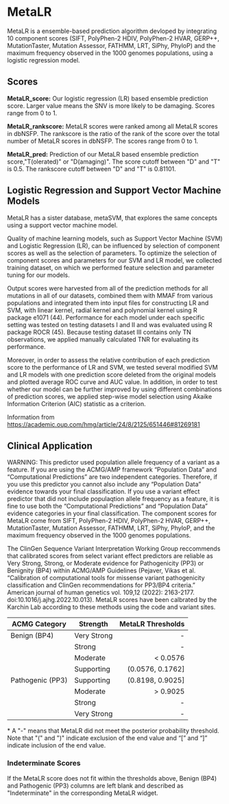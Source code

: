 # MetaLR

MetaLR is a ensemble-based prediction algorithm devloped by integrating 10 component scores (SIFT, PolyPhen-2 HDIV, PolyPhen-2 HVAR, GERP++, MutationTaster, Mutation Assessor, FATHMM, LRT, SiPhy, PhyloP) and the maximum frequency observed in the 1000 genomes populations, using a logistic regression model.

## Scores

**MetaLR_score:** Our logistic regression (LR) based ensemble prediction score. Larger value means the SNV is more likely to be damaging. 
		Scores range from 0 to 1.

**MetaLR_rankscore:** MetaLR scores were ranked among all MetaLR scores in dbNSFP. The rankscore
		is the ratio of the rank of the score over the total number of MetaLR scores in dbNSFP. 
		The scores range from 0 to 1.

**MetaLR_pred:** Prediction of our MetaLR based ensemble prediction score,"T(olerated)" or
		"D(amaging)". The score cutoff between "D" and "T" is 0.5. The rankscore cutoff between 
		"D" and "T" is 0.81101.

## Logistic Regression and Support Vector Machine Models

MetaLR has a sister database, metaSVM, that explores the same concepts using a support vector machine model.

Quality of machine learning models, such as Support Vector Machine (SVM) and Logistic Regression (LR), can be influenced by selection of component scores as well as the selection of parameters. To optimize the selection of component scores and parameters for our SVM and LR model, we collected training dataset, on which we performed feature selection and parameter tuning for our models. 

Output scores were harvested from all of the prediction methods for all mutations in all of our datasets, combined them with MMAF from various populations and integrated them into input files for constructing LR and SVM, with linear kernel, radial kernel and polynomial kernel using R package e1071 (44). Performance for each model under each specific setting was tested on testing datasets I and II and was evaluated using R package ROCR (45). Because testing dataset III contains only TN observations, we applied manually calculated TNR for evaluating its performance.

Moreover, in order to assess the relative contribution of each prediction score to the performance of LR and SVM, we tested several modified SVM and LR models with one prediction score deleted from the original models and plotted average ROC curve and AUC value. In addition, in order to test whether our model can be further improved by using different combinations of prediction scores, we applied step-wise model selection using Akaike Information Criterion (AIC) statistic as a criterion. 

Information from https://academic.oup.com/hmg/article/24/8/2125/651446#81269181

## Clinical Application

WARNING: This predictor used population allele frequency of a variant as a feature. If you are using the ACMG/AMP framework “Population Data” and “Computational Predictions” are two independent categories. Therefore, if you use this predictor you cannot also include any “Population Data” evidence towards your final classification. If you use a variant effect predictor that did not include populaqtion allele frequency as a feature, it is fine to use both the “Computational Predictions” and “Population Data” evidence categories in your final classification. The component scores for MetaLR come from SIFT, PolyPhen-2 HDIV, PolyPhen-2 HVAR, GERP++, MutationTaster, Mutation Assessor, FATHMM, LRT, SiPhy, PhyloP, and the  maximum frequency observed in the 1000 genomes populations.

 The ClinGen Sequence Variant Interpretation Working Group reccommends that calibrated scores from select variant effect predictors are reliable as Very Strong, Strong, or Moderate evidence for Pathogenicity (PP3) or Benignity (BP4) within ACMG/AMP Guidelines (Pejaver, Vikas et al. “Calibration of computational tools for missense variant pathogenicity classification and ClinGen recommendations for PP3/BP4 criteria.” American journal of human genetics vol. 109,12 (2022): 2163-2177. doi:10.1016/j.ajhg.2022.10.013). MetaLR scores have been calbrated by the Karchin Lab according to these methods using the code and variant sites.

| ACMG Category    | Strength    | MetaLR Thresholds |
|------------------|-------------|------------------:|
| Benign (BP4)     | Very Strong |                 - |
|                  | Strong      |                 - |
|                  | Moderate    |          < 0.0576 |
|                  | Supporting  |  (0.0576, 0.1762] |
| Pathogenic (PP3) | Supporting  |  (0.8198, 0.9025] |
|                  | Moderate    |          > 0.9025 |
|                  | Strong      |                 - |
|                  | Very Strong |                 - |


 \* A "-" means that MetaLR did not meet the posterior probability threshold. Note that "(" and ")" indicate exclusion of the end value and “[” and “]” indicate inclusion of the end value.

### Indeterminate Scores

 If the MetaLR score does not fit within the thresholds above, Benign (BP4) and Pathogenic (PP3) columns are left blank and described as "Indeterminate" in the corresponding MetaLR widget.
